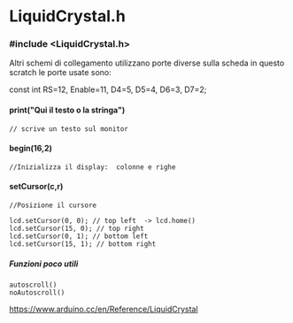 # LiquidCrystal.h
### #include <LiquidCrystal.h>
 Altri schemi di collegamento utilizzano porte diverse sulla scheda
 in questo scratch le porte usate sono:

const int RS=12, Enable=11, D4=5, D5=4, D6=3, D7=2;

#### print("Qui il testo o la stringa")
    // scrive un testo sul monitor

#### begin(16,2)
    //Inizializza il display:  colonne e righe

#### setCursor(c,r)
    //Posizione il cursore

    lcd.setCursor(0, 0); // top left  -> lcd.home()
    lcd.setCursor(15, 0); // top right
    lcd.setCursor(0, 1); // bottom left
    lcd.setCursor(15, 1); // bottom right

##### Funzioni poco utili
    autoscroll()
    noAutoscroll()

https://www.arduino.cc/en/Reference/LiquidCrystal
